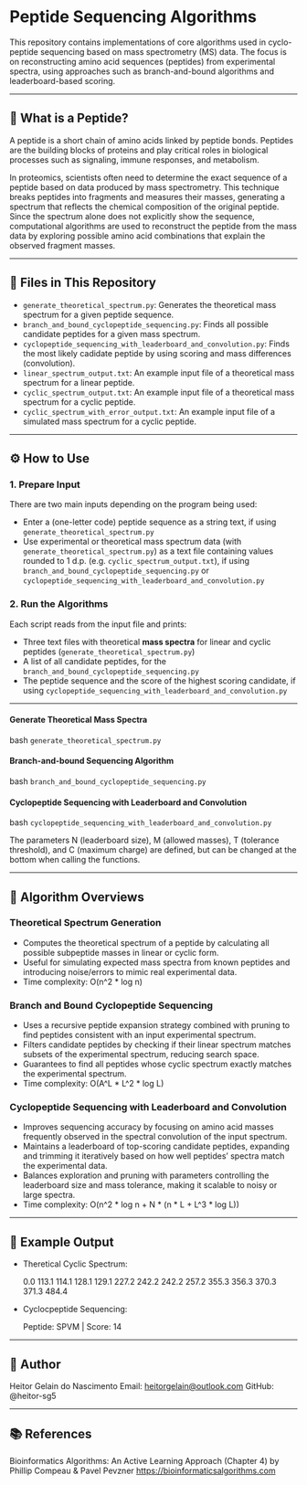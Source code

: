 # Peptide Sequencing Algorithms

This repository contains implementations of core algorithms used in cyclo-peptide sequencing based on mass spectrometry (MS) data. The focus is on reconstructing amino acid sequences (peptides) from experimental spectra, using approaches such as branch-and-bound algorithms and leaderboard-based scoring.

---

## 🧬 What is a Peptide?

A peptide is a short chain of amino acids linked by peptide bonds. Peptides are the building blocks of proteins and play critical roles in biological processes such as signaling, immune responses, and metabolism.

In proteomics, scientists often need to determine the exact sequence of a peptide based on data produced by mass spectrometry. This technique breaks peptides into fragments and measures their masses, generating a spectrum that reflects the chemical composition of the original peptide. Since the spectrum alone does not explicitly show the sequence, computational algorithms are used to reconstruct the peptide from the mass data by exploring possible amino acid combinations that explain the observed fragment masses.

---

## 📁 Files in This Repository

- `generate_theoretical_spectrum.py`: Generates the theoretical mass spectrum for a given peptide sequence.
- `branch_and_bound_cyclopeptide_sequencing.py`: Finds all possible candidate peptides for a given mass spectrum.
- `cyclopeptide_sequencing_with_leaderboard_and_convolution.py`: Finds the most likely cadidate peptide by using scoring and mass differences (convolution).
- `linear_spectrum_output.txt`: An example input file of a theoretical mass spectrum for a linear peptide.
- `cyclic_spectrum_output.txt`: An example input file of a theoretical mass spectrum for a cyclic peptide.
- `cyclic_spectrum_with_error_output.txt`: An example input file of a simulated mass spectrum for a cyclic peptide.

---

## ⚙️ How to Use

### 1. Prepare Input

There are two main inputs depending on the program being used:

- Enter a (one-letter code) peptide sequence as a string text, if using `generate_theoretical_spectrum.py`
- Use experimental or theoretical mass spectrum data (with `generate_theoretical_spectrum.py`) as a text file containing values rounded to 1 d.p. (e.g. `cyclic_spectrum_output.txt`), if using `branch_and_bound_cyclopeptide_sequencing.py` or `cyclopeptide_sequencing_with_leaderboard_and_convolution.py`

### 2. Run the Algorithms

Each script reads from the input file and prints:

- Three text files with theoretical **mass spectra** for linear and cyclic peptides (`generate_theoretical_spectrum.py`)
- A list of all candidate peptides, for the `branch_and_bound_cyclopeptide_sequencing.py`
- The peptide sequence and the score of the highest scoring candidate, if using `cyclopeptide_sequencing_with_leaderboard_and_convolution.py`

---

#### Generate Theoretical Mass Spectra

  bash
```generate_theoretical_spectrum.py```

#### Branch-and-bound Sequencing Algorithm

  bash
```branch_and_bound_cyclopeptide_sequencing.py```

#### Cyclopeptide Sequencing with Leaderboard and Convolution

  bash
```cyclopeptide_sequencing_with_leaderboard_and_convolution.py```

The parameters N (leaderboard size), M (allowed masses), T (tolerance threshold), and C (maximum charge) are defined, but can be changed at the bottom when calling the functions.

---

## 🧠 Algorithm Overviews

### Theoretical Spectrum Generation

- Computes the theoretical spectrum of a peptide by calculating all possible subpeptide masses in linear or cyclic form.
- Useful for simulating expected mass spectra from known peptides and introducing noise/errors to mimic real experimental data.
- Time complexity: O(n^2 * log n)

### Branch and Bound Cyclopeptide Sequencing

- Uses a recursive peptide expansion strategy combined with pruning to find peptides consistent with an input experimental spectrum.
- Filters candidate peptides by checking if their linear spectrum matches subsets of the experimental spectrum, reducing search space.
- Guarantees to find all peptides whose cyclic spectrum exactly matches the experimental spectrum.
- Time complexity: O(A^L * L^2 * log L)

### Cyclopeptide Sequencing with Leaderboard and Convolution

- Improves sequencing accuracy by focusing on amino acid masses frequently observed in the spectral convolution of the input spectrum.
- Maintains a leaderboard of top-scoring candidate peptides, expanding and trimming it iteratively based on how well peptides’ spectra match the experimental data.
- Balances exploration and pruning with parameters controlling the leaderboard size and mass tolerance, making it scalable to noisy or large spectra.
- Time complexity: O(n^2 * log n + N * (n * L + L^3 * log L))

---

## 🧪 Example Output

- Theretical Cyclic Spectrum:
  
    0.0 113.1 114.1 128.1 129.1 227.2 242.2 242.2 257.2 355.3 356.3 370.3 371.3 484.4

- Cyclocpeptide Sequencing:
  
    Peptide: SPVM | Score: 14

---

## 👤 Author

Heitor Gelain do Nascimento
Email: heitorgelain@outlook.com
GitHub: @heitor-sg5

---

## 📚 References

Bioinformatics Algorithms: An Active Learning Approach (Chapter 4) by
Phillip Compeau & Pavel Pevzner
https://bioinformaticsalgorithms.com
